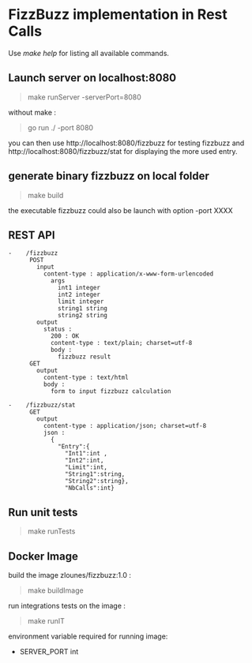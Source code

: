 
# FizzBuzz implementation in Rest Calls

Use *make help* for listing all available commands.    

## Launch server on localhost:8080
> make runServer -serverPort=8080  

without make :  
> go run ./ -port 8080  

you can then use http://localhost:8080/fizzbuzz for testing fizzbuzz
and http://localhost:8080/fizzbuzz/stat for displaying the more used entry.

## generate binary fizzbuzz on local folder
> make build  

the executable fizzbuzz could also be launch with option -port XXXX  
## REST API

```
-    /fizzbuzz   
      POST  
        input
          content-type : application/x-www-form-urlencoded  
            args  
              int1 integer  
              int2 integer  
              limit integer  
              string1 string  
              string2 string  
        output
          status :
            200 : OK
            content-type : text/plain; charset=utf-8  
            body :
              fizzbuzz result 
      GET
        output
          content-type : text/html
          body : 
            form to input fizzbuzz calculation     

-    /fizzbuzz/stat  
      GET  
        output  
          content-type : application/json; charset=utf-8  
          json : 
            {
              "Entry":{
                "Int1":int ,
                "Int2":int,
                "Limit":int,
                "String1":string,
                "String2":string},
                "NbCalls":int}
```

## Run unit tests
>make runTests

## Docker Image
build the image zlounes/fizzbuzz:1.0 : 
>make buildImage

run integrations tests on the image : 
>make runIT

environment variable required for running image: 
 - SERVER_PORT int

